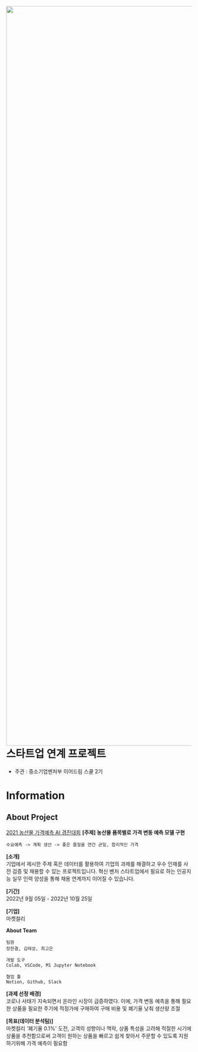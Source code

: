 <img src="https://github.com/yeardream2-KurlyProject/products_price_predict/blob/main/%E1%84%8B%E1%85%B5%E1%84%8B%E1%85%A5%E1%84%83%E1%85%B3%E1%84%85%E1%85%B5%E1%86%B7%E1%84%89%E1%85%B3%E1%84%8F%E1%85%AE%E1%86%AF.png" width="2000" style="float:left" />

# 스타트업 연계 프로젝트 
 - 주관 : 중소기업벤처부 이어드림 스쿨 2기

# Information
## About Project
[2021 농산물 가격예측 AI 경진대회](https://dacon.io/competitions/official/235801/overview/description)
**[주제] 농산물 품목별로 가격 변동 예측 모델 구현**<br>
```
수요예측 -> 계획 생산 -> 좋은 품질을 연간 균일, 합리적인 가격
```

**[소개]**<br>
기업에서 제시한 주제 혹은 데이터를 활용하여 기업의 과제를 해결하고 우수 인재를 사전 검증 및 채용할 수 있는 프로젝트입니다. 혁신 벤처 스타트업에서 필요로 하는 인공지능 실무 인력 양성을 통해 채용 연계까지 이어질 수 있습니다. 

**[기간]**<br>
2022년 9월 05일 - 2022년 10월 25일

**[기업]**<br>
마켓컬리

**About Team**
```
팀원 
장한결, 김태성, 최고은

개발 도구
Colab, VSCode, M1 Jupyter Notebook

협업 툴
Notion, Github, Slack
```


**[과제 선정 배경]**<br>
코로나 사태가 지속되면서 온라인 시장이 급증하였다. 이에, 가격 변동 예측을 통해 필요한 상품을 필요한 주기에 적정가에 구매하여 구매 비용 및 폐기율 낮춰 생산량 조절

**[목표(데이터 분석팀)]**<br>
마켓컬리 '폐기율 0.1%' 도전, 고객의 성향이나 맥락, 상품 특성을 고려해 적절한 시기에 상품을 추천함으로써 고객이 원하는 상품을 빠르고 쉽게 찾아서 주문할 수 있도록 지원하기위해 가격 예측이 필요함

